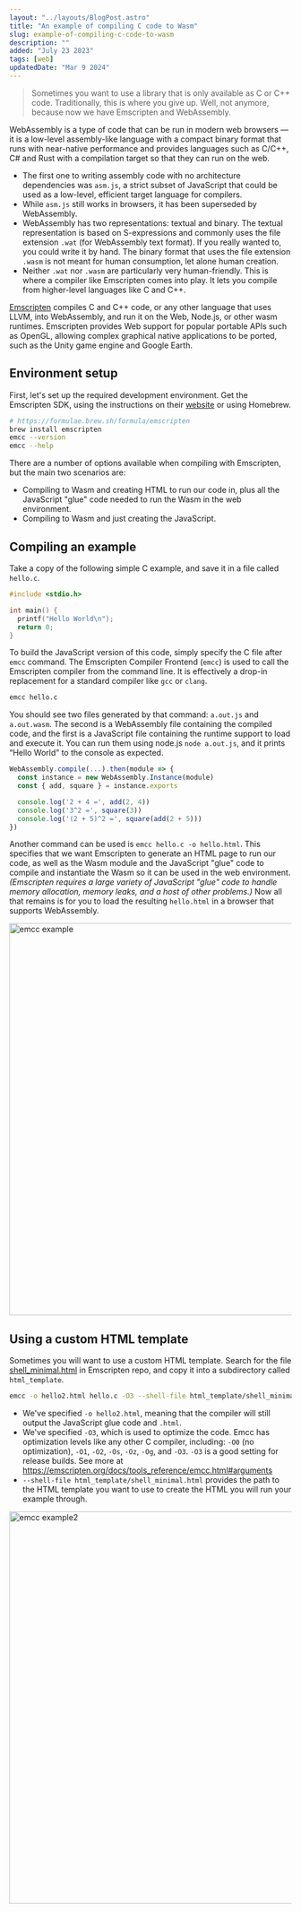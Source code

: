 ```yaml
---
layout: "../layouts/BlogPost.astro"
title: "An example of compiling C code to Wasm"
slug: example-of-compiling-c-code-to-wasm
description: ""
added: "July 23 2023"
tags: [web]
updatedDate: "Mar 9 2024"
---
```


> Sometimes you want to use a library that is only available as C or C++ code. Traditionally, this is where you give up. Well, not anymore, because now we have Emscripten and WebAssembly.

WebAssembly is a type of code that can be run in modern web browsers — it is a low-level assembly-like language with a compact binary format that runs with near-native performance and provides languages such as C/C++, C# and Rust with a compilation target so that they can run on the web.

- The first one to writing assembly code with no architecture dependencies was `asm.js`, a strict subset of JavaScript that could be used as a low-level, efficient target language for compilers.
- While `asm.js` still works in browsers, it has been superseded by WebAssembly.
- WebAssembly has two representations: textual and binary. The textual representation is based on S-expressions and commonly uses the file extension `.wat` (for WebAssembly text format). If you really wanted to, you could write it by hand. The binary format that uses the file extension `.wasm` is not meant for human consumption, let alone human creation.
- Neither `.wat` nor `.wasm` are particularly very human-friendly. This is where a compiler like Emscripten comes into play. It lets you compile from higher-level languages like C and C++.

[Emscripten](https://emscripten.org) compiles C and C++ code, or any other language that uses LLVM, into WebAssembly, and run it on the Web, Node.js, or other wasm runtimes. Emscripten provides Web support for popular portable APIs such as OpenGL, allowing complex graphical native applications to be ported, such as the Unity game engine and Google Earth.

## Environment setup
First, let's set up the required development environment. Get the Emscripten SDK, using the instructions on their [website](https://emscripten.org/docs/getting_started/downloads.html) or using Homebrew.

```sh
# https://formulae.brew.sh/formula/emscripten
brew install emscripten
emcc --version
emcc --help
```

There are a number of options available when compiling with Emscripten, but the main two scenarios are:
- Compiling to Wasm and creating HTML to run our code in, plus all the JavaScript "glue" code needed to run the Wasm in the web environment.
- Compiling to Wasm and just creating the JavaScript.

## Compiling an example
Take a copy of the following simple C example, and save it in a file called `hello.c`.

```c
#include <stdio.h>

int main() {
  printf("Hello World\n");
  return 0;
}
```

To build the JavaScript version of this code, simply specify the C file after `emcc` command. The Emscripten Compiler Frontend (`emcc`) is used to call the Emscripten compiler from the command line. It is effectively a drop-in replacement for a standard compiler like `gcc` or `clang`.

```sh
emcc hello.c
```

You should see two files generated by that command: `a.out.js` and `a.out.wasm`. The second is a WebAssembly file containing the compiled code, and the first is a JavaScript file containing the runtime support to load and execute it. You can run them using node.js `node a.out.js`, and it prints “Hello World” to the console as expected.

```js
WebAssembly.compile(...).then(module => {
  const instance = new WebAssembly.Instance(module)
  const { add, square } = instance.exports

  console.log('2 + 4 =', add(2, 4))
  console.log('3^2 =', square(3))
  console.log('(2 + 5)^2 =', square(add(2 + 5)))
})
```

Another command can be used is `emcc hello.c -o hello.html`. This specifies that we want Emscripten to generate an HTML page to run our code, as well as the Wasm module and the JavaScript "glue" code to compile and instantiate the Wasm so it can be used in the web environment. *(Emscripten requires a large variety of JavaScript "glue" code to handle memory allocation, memory leaks, and a host of other problems.)* Now all that remains is for you to load the resulting `hello.html` in a browser that supports WebAssembly.

<img alt="emcc example" src="https://raw.gitmirror.com/kexiZeroing/blog-images/main/ad4c5db4-c53a-424d-a509-f5228cde0a16%202.png" width="700" />

## Using a custom HTML template
Sometimes you will want to use a custom HTML template. Search for the file [shell_minimal.html](https://github.com/emscripten-core/emscripten/blob/main/src/shell_minimal.html) in Emscripten repo, and copy it into a subdirectory called `html_template`.
 
```sh
emcc -o hello2.html hello.c -O3 --shell-file html_template/shell_minimal.html
```

- We've specified `-o hello2.html`, meaning that the compiler will still output the JavaScript glue code and `.html`.
- We've specified `-O3`, which is used to optimize the code. Emcc has optimization levels like any other C compiler, including: `-O0` (no optimization), `-O1`, `-O2`, `-Os`, `-Oz`, `-Og`, and `-O3`. `-O3` is a good setting for release builds. See more at https://emscripten.org/docs/tools_reference/emcc.html#arguments
- `--shell-file html_template/shell_minimal.html` provides the path to the HTML template you want to use to create the HTML you will run your example through.

<img alt="emcc example2" src="https://raw.gitmirror.com/kexiZeroing/blog-images/main/4n1zrr.png" width="700" />
